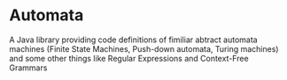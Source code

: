 # Automata
A Java library providing code definitions of fimiliar abtract automata machines (Finite State Machines, Push-down automata, Turing machines) and some other things like Regular Expressions and Context-Free Grammars
